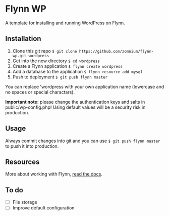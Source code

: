 
Flynn WP
========

A template for installing and running WordPress on Flynn.


Installation
------------

1. Clone this git repo `$ git clone https://github.com/zomnium/flynn-wp.git wordpress`
2. Get into the new directory `$ cd wordpress`
3. Create a Flynn application `$ flynn create wordpress`
4. Add a database to the application `$ flynn resource add mysql`
5. Push to deployment `$ git push flynn master`

You can replace 'wordpress with your own application name (lowercase and no spaces or special charactars).

**Important note:** please change the authentication keys and salts in public/wp-config.php! Using default values will be a security risk in production.


Usage
-----

Always commit changes into git and you can use `$ git push flynn master` to push it into production.


Resources
---------

More about working with Flynn, [read the docs](https://flynn.io/docs).


To do
-----

- [ ] File storage 
- [ ] Improve default configuration 
